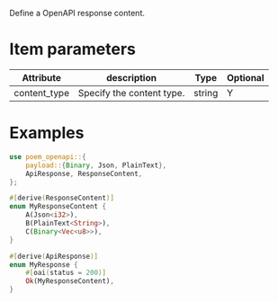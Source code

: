 Define a OpenAPI response content.

# Item parameters

| Attribute    | description               | Type   | Optional |
|--------------|---------------------------|--------|----------|
| content_type | Specify the content type. | string | Y        |

# Examples

```rust
use poem_openapi::{
    payload::{Binary, Json, PlainText},
    ApiResponse, ResponseContent,
};

#[derive(ResponseContent)]
enum MyResponseContent {
    A(Json<i32>),
    B(PlainText<String>),
    C(Binary<Vec<u8>>),
}

#[derive(ApiResponse)]
enum MyResponse {
    #[oai(status = 200)]
    Ok(MyResponseContent),
}
```
